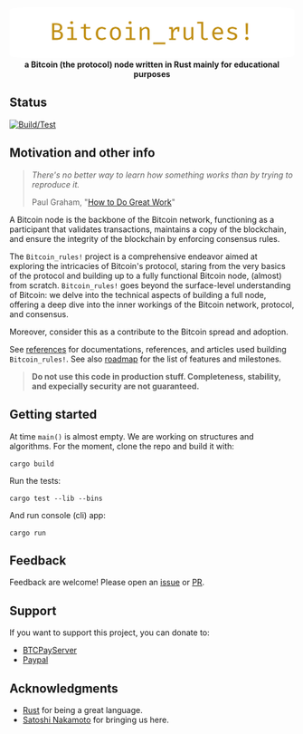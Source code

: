 <div align="center">
 <img src="https://raw.githubusercontent.com/nicolafiorillo/Bitcoin_rules/main/book/images/bitcoin_rules.webp" width="700" alt="Bitcoin_rules!" style="border-radius: 5%">
 <br>
 <strong>
   a Bitcoin (the protocol) node written in Rust mainly for educational purposes
 </strong>
</div>

## Status

[![Build/Test](https://github.com/nicolafiorillo/Bitcoin_rules/workflows/CI/badge.svg)](https://github.com/nicolafiorillo/Bitcoin_rules/actions)

## Motivation and other info

> _There's no better way to learn how something works than by trying to reproduce it._
>
> Paul Graham, "[How to Do Great Work](https://paulgraham.com/greatwork.html)"

A Bitcoin node is the backbone of the Bitcoin network, functioning as a participant that validates transactions, maintains a copy of the blockchain, and ensure the integrity of the blockchain by enforcing consensus rules.

The `Bitcoin_rules!` project is a comprehensive endeavor aimed at exploring the intricacies of Bitcoin's protocol, staring from the very basics of the protocol and building up to a fully functional Bitcoin node, (almost) from scratch. `Bitcoin_rules!` goes beyond the surface-level understanding of Bitcoin: we delve into the technical aspects of building a full node, offering a deep dive into the inner workings of the Bitcoin network, protocol, and consensus.

Moreover, consider this as a contribute to the Bitcoin spread and adoption.

See [references](REFERENCES.md) for documentations, references, and articles used building `Bitcoin_rules!`. See also [roadmap](ROADMAP.md) for the list of features and milestones.

> **Do not use this code in production stuff. Completeness, stability, and expecially security are not guaranteed.**

## Getting started

At time `main()` is almost empty. We are working on structures and algorithms.
For the moment, clone the repo and build it with:

```shell
cargo build
```

Run the tests:

```shell
cargo test --lib --bins
```

And run console (cli) app:

```
cargo run
```

## Feedback

Feedback are welcome! Please open an [issue](https://github.com/nicolafiorillo/Bitcoin_rules/issues) or [PR](https://github.com/nicolafiorillo/Bitcoin_rules/pulls).

## Support

If you want to support this project, you can donate to: 

- [BTCPayServer](https://priorato.btcpayserver.it/api/v1/invoices?storeId=6ZWNeeMiCdJcAPGVtBG31NMGK3dHjg1xweuMMyGKUsVA&price=1000&currency=SATS)
- [Paypal](https://paypal.me/nicolafiorillo)

## Acknowledgments
- [Rust](https://www.rust-lang.org/) for being a great language.
- [Satoshi Nakamoto](https://www.metzdowd.com/pipermail/cryptography/2008-October/014810.html) for bringing us here.
